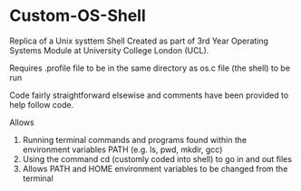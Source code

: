 Custom-OS-Shell
===============
Replica of a Unix systtem Shell
Created as part of 3rd Year Operating Systems Module at University College London (UCL). 

Requires .profile file to be in the same directory as os.c file (the shell) to be run

Code fairly straightforward elsewise and comments have been provided to help follow code.  

Allows 
1) Running terminal commands and programs found within the environment variables PATH (e.g. ls, pwd, mkdir, gcc)
2) Using the command cd (customly coded into shell) to go in and out files 
3) Allows PATH and HOME environment variables to be changed from the terminal



